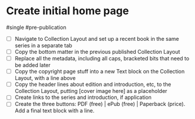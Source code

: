 # Create initial home page

#single #pre-publication

- [ ] Navigate to Collection Layout and set up a recent book in the same series in a separate tab
- [ ] Copy the bottom matter in the previous published Collection Layout
- [ ] Replace all the metadata, including all caps, bracketed bits that need to be added later
- [ ] Copy the copyright page stuff into a new Text block on the Collection Layout, with a line above
- [ ] Copy the header lines about edition and introduction, etc, to the Collection Layout, putting [cover image here] as a placeholder
- [ ] Create links to the series and introduction, if application
- [ ] Create the three buttons: PDF (free) | ePub (free) | Paperback (price). Add a final text block with a line.
